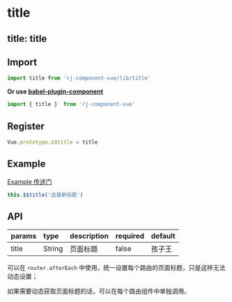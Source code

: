 # title

title: title
---

## Import

``` js
import title from 'rj-component-vue/lib/title'
```

**Or use [babel-plugin-component](https://www.npmjs.com/package/babel-plugin-component)**

``` js
import { title }  from 'rj-component-vue'
```

## Register

``` js
Vue.prototype.$$title = title
```

## Example

[Example 传送门](https://zhouyu1993.github.io/rjcv/#/title)

``` js
this.$$title('这是新标题')
```

## API

| params | type | description | required | default |
|:---|:---|:---|:---|:---|
| title | String | 页面标题 | false | 孩子王 |

可以在 `router.afterEach` 中使用，统一设置每个路由的页面标题，只是这样无法动态设置；

如果需要动态获取页面标题的话，可以在每个路由组件中单独调用。
